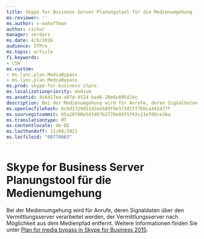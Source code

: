 ```yaml
---
title: Skype for Business Server Planungstool für die Medienumgehung
ms.reviewer: ''
ms.author: v-mahoffman
author: cichur
manager: serdars
ms.date: 4/8/2016
audience: ITPro
ms.topic: article
f1.keywords:
- CSH
ms.custom:
- ms.lync.plan.MediaBypass
- ms.lync.plan.MediaBypass
ms.prod: skype-for-business-itpro
ms.localizationpriority: medium
ms.assetid: 4c6417ea-a87d-4524-ba46-20e6c895d14c
description: Bei der Medienumgehung wird für Anrufe, deren Signaldaten über den Vermittlungsserver verarbeitet werden, der Vermittlungsserver nach Möglichkeit aus dem Medienpfad entfernt. Weitere Informationen finden Sie unter Plan for media bypass in Skype for Business 2015.
ms.openlocfilehash: 6c6d1729d5142ee589f9e373d17f76bca442477f
ms.sourcegitcommit: 65a10f80e5dfd67b2778e09f5f92c21ef09ce36a
ms.translationtype: MT
ms.contentlocale: de-DE
ms.lasthandoff: 11/04/2021
ms.locfileid: "60770663"
---
```

# <a name="skype-for-business-server-media-bypass-planning-tool"></a>Skype for Business Server Planungstool für die Medienumgehung
 
Bei der Medienumgehung wird für Anrufe, deren Signaldaten über den Vermittlungsserver verarbeitet werden, der Vermittlungsserver nach Möglichkeit aus dem Medienpfad entfernt. Weitere Informationen finden Sie unter [Plan for media bypass in Skype for Business 2015](../../plan-your-deployment/enterprise-voice-solution/media-bypass.md).
  

